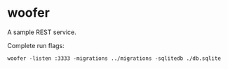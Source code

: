 # woofer

A sample REST service.


Complete run flags:

`woofer -listen :3333 -migrations ../migrations -sqlitedb ./db.sqlite`
